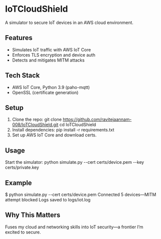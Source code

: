 # IoTCloudShield
A simulator to secure IoT devices in an AWS cloud environment.

## Features
- Simulates IoT traffic with AWS IoT Core
- Enforces TLS encryption and device auth
- Detects and mitigates MITM attacks

## Tech Stack
- AWS IoT Core, Python 3.9 (paho-mqtt)
- OpenSSL (certificate generation)

## Setup
1. Clone the repo: git clone https://github.com/ravitejaannam-008/IoTCloudShield.git cd IoTCloudShield
2. Install dependencies: pip install -r requirements.txt
3. Set up AWS IoT Core and download certs.

## Usage
Start the simulator: python simulate.py --cert certs/device.pem --key certs/private.key

## Example
$ python simulate.py --cert certs/device.pem Connected 5 devices—MITM attempt blocked Logs saved to logs/iot.log
## Why This Matters
Fuses my cloud and networking skills into IoT security—a frontier I’m excited to secure.

